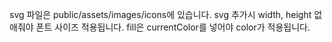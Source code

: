 svg 파일은
public/assets/images/icons에 있습니다.
svg 추가시 width, height 없애줘야 폰트 사이즈 적용됩니다.
fill은 currentColor를 넣어야 color가 적용됩니다. 
